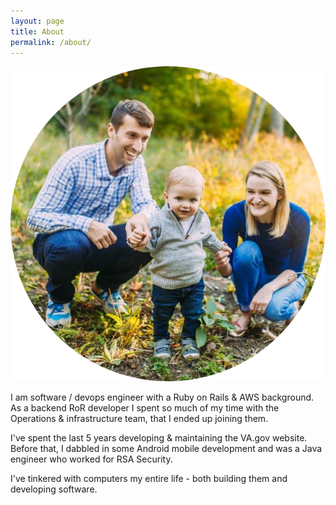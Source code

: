 ```yaml
---
layout: page
title: About
permalink: /about/
---
```


![My Headshot](/assets/bill_headshot1.png)

I am software / devops engineer with a Ruby on Rails & AWS background. As a backend RoR
developer I spent so much of my time with the Operations & infrastructure team, that I
ended up joining them. 

I've spent the last 5 years developing & maintaining the VA.gov website. Before that,
I dabbled in some Android mobile development and was a Java engineer who worked for
RSA Security.

I've tinkered with computers my entire life - both building them and developing
software.